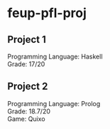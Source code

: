 # feup-pfl-proj

## Project 1
Programming Language: Haskell  
Grade: 17/20

## Project 2
Programming Language: Prolog  
Grade: 18.7/20  
Game: Quixo
